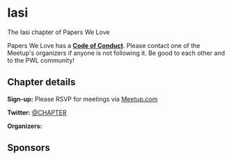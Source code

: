 # Iasi

The Iasi chapter of Papers We Love

Papers We Love has a **[Code of Conduct](https://github.com/papers-we-love/papers-we-love/blob/master/CODE_OF_CONDUCT.md)**. Please contact one of the Meetup's organizers if anyone is not following it. Be good to each other and to the PWL community!

## Chapter details

**Sign-up:** Please RSVP for meetings via <a href="http://www.meetup.com/Papers-We-Love-Iasi">Meetup.com</a>

**Twitter:** <a href="https://twitter.com/CHAPTER">@CHAPTER</a>

**Organizers:**

## Sponsors

<p class="sponsor"></p>
